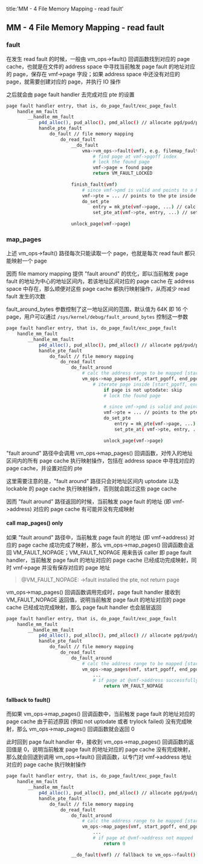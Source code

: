 title:'MM - 4 File Memory Mapping - read fault'
## MM - 4 File Memory Mapping - read fault


### fault

在发生 read fault 的时候，一般由 vm_ops->fault() 回调函数找到对应的 page cache，也就是在文件的 address space 中寻找当前触发 page fault 的地址对应的 page，保存在 vmf->page 字段；如果 address space 中还没有对应的 page，就需要创建对应的 page，并执行 IO 操作

之后就会由 page fault handler 去完成对应 pte 的设置

```sh
page fault handler entry, that is, do_page_fault/exc_page_fault
    handle_mm_fault
        __handle_mm_fault
            p4d_alloc(), pud_alloc(), pmd_alloc() // allocate pgd/pud/pmd table
            handle_pte_fault
                do_fault // file memory mapping
                    do_read_fault
                        __do_fault
                            vma->vm_ops->fault(vmf), e.g. filemap_fault()
                                # find page at vmf->pgoff index
                                # lock the found page
                                vmf->page = found page  
                                return VM_FAULT_LOCKED
                        
                        finish_fault(vmf)
                            # since vmf->pmd is valid and points to a PMD table
                            vmf->pte = ... // points to the pte inside the PMD table
                            do_set_pte
                                entry = mk_pte(vmf->page, ...) // calc pte value
                                set_pte_at(vmf->pte, entry, ...) // set pte value
                        
                        unlock_page(vmf->page)
```


### map_pages

上述 vm_ops->fault() 路径每次只能读取一个 page，也就是每次 read fault 都只能映射一个 page

因而 file mamory mapping 提供 "fault around" 的优化，即以当前触发 page fault 的地址为中心的地址区间内，若该地址区间对应的 page cache 在 address space 中存在，那么顺便对这些 page cache 都执行映射操作，从而减少 read fault 发生的次数

fault_around_bytes 参数控制了这一地址区间的范围，默认值为 64K 即 16 个 page，用户可以通过 `/sys/kernel/debug/fault_around_bytes` 控制这一参数

```sh
page fault handler entry, that is, do_page_fault/exc_page_fault
    handle_mm_fault
        __handle_mm_fault
            p4d_alloc(), pud_alloc(), pmd_alloc() // allocate pgd/pud/pmd table
            handle_pte_fault
                do_fault // file memory mapping
                    do_read_fault
                        do_fault_around
                            # calc the address range to be mapped [start_pgoff, end_pgoff]
                            vm_ops->map_pages(vmf, start_pgoff, end_pgoff), e.g. filemap_map_pages()
                                # iterate page inside [start_pgoff, end_pgoff] range
                                    if page is not uptodate: skip
                                    # lock the found page
                                
                                    # since vmf->pmd is valid and points to a PMD table
                                    vmf->pte = ... // points to the pte inside the PMD table
                                    do_set_pte
                                        entry = mk_pte(vmf->page, ...) // calc pte value
                                        set_pte_at( vmf->pte, entry, ...) // set pte value
                        
                                    unlock_page(vmf->page)
```

"fault around" 路径中会调用 vm_ops->map_pages() 回调函数，对传入的地址区间内的所有 page cache 执行映射操作，包括在 address space 中寻找对应的 page cache，并设置对应的 pte

这里需要注意的是，"fault around" 路径只会对地址区间内 uptodate 以及 lockable 的 page cache 执行映射操作，否则就会跳过这些 page cache

因而 "fault around" 路径返回的时候，当前触发 page fault 的地址 (即 vmf->address) 对应的 page cache 有可能并没有完成映射


#### call map_pages() only

如果 "fault around" 路径中，当前触发 page fault 的地址 (即 vmf->address) 对应的 page cache 成功完成了映射，那么 vm_ops->map_pages() 回调函数会返回 VM_FAULT_NOPAGE；VM_FAULT_NOPAGE 用来告诉 caller 即 page fault handler，当前触发 page fault 的地址对应的 page cache 已经成功完成映射，同时 vmf->page 并没有保存对应的 page 地址

> @VM_FAULT_NOPAGE:		->fault installed the pte, not return page

vm_ops->map_pages() 回调函数调用完成时，page fault handler 接收到 VM_FAULT_NOPAGE 返回值，说明当前触发 page fault 的地址对应的 page cache 已经成功完成映射，那么 page fault handler 也会层层返回

```sh
page fault handler entry, that is, do_page_fault/exc_page_fault
    handle_mm_fault
        __handle_mm_fault
            p4d_alloc(), pud_alloc(), pmd_alloc() // allocate pgd/pud/pmd table
            handle_pte_fault
                do_fault // file memory mapping
                    do_read_fault
                        do_fault_around
                            # calc the address range to be mapped [start_pgoff, end_pgoff]
                            vm_ops->map_pages(vmf, start_pgoff, end_pgoff), e.g. filemap_map_pages()
                                ...
                                # if page at @vmf->address successfully mapped
                                    return VM_FAULT_NOPAGE                          
```


#### fallback to fault()

而如果 vm_ops->map_pages() 回调函数中，当前触发 page fault 的地址对应的 page cache 由于前述原因 (例如 not uptodate 或者 trylock failed) 没有完成映射，那么 vm_ops->map_pages() 回调函数就会返回 0

此时回到 page fault handler 中，接收到 vm_ops->map_pages() 回调函数的返回值是  0，说明当前触发 page fault 的地址对应的 page cache 没有完成映射，那么就会回退到调用 vm_ops->fault() 回调函数，以专门对 vmf->address 地址对应的 page cache 执行映射操作

```sh
page fault handler entry, that is, do_page_fault/exc_page_fault
    handle_mm_fault
        __handle_mm_fault
            p4d_alloc(), pud_alloc(), pmd_alloc() // allocate pgd/pud/pmd table
            handle_pte_fault
                do_fault // file memory mapping
                    do_read_fault
                        do_fault_around
                            # calc the address range to be mapped [start_pgoff, end_pgoff]
                            vm_ops->map_pages(vmf, start_pgoff, end_pgoff), e.g. filemap_map_pages()
                                ...
                                # if page at @vmf->address not mapped
                                    return 0
                        
                        __do_fault(vmf) // fallback to vm_ops->fault()                      
```